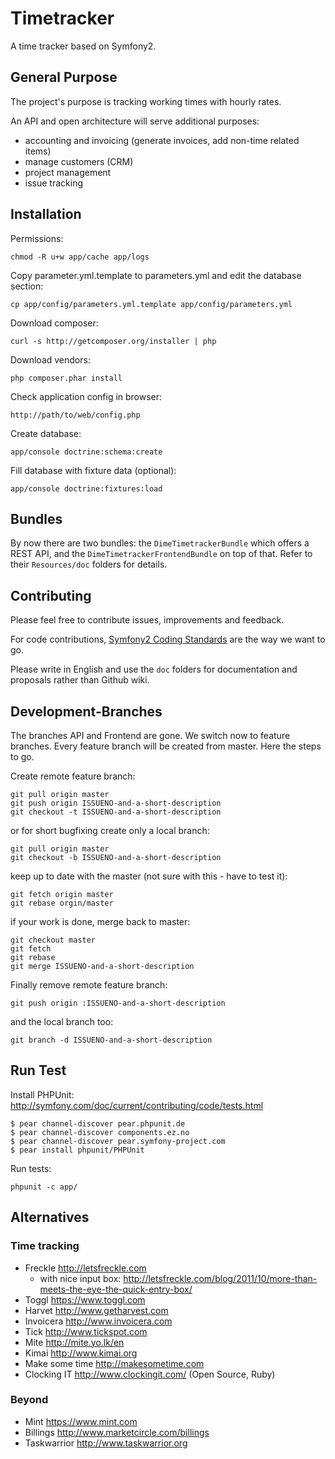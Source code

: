 # Timetracker

A time tracker based on Symfony2.

## General Purpose

The project's purpose is tracking working times with hourly rates.

An API and open architecture will serve additional purposes:

  * accounting and invoicing (generate invoices, add non-time related items)
  * manage customers (CRM)
  * project management
  * issue tracking

## Installation

Permissions:

    chmod -R u+w app/cache app/logs

Copy parameter.yml.template to parameters.yml and edit the database section:

    cp app/config/parameters.yml.template app/config/parameters.yml

Download composer:

    curl -s http://getcomposer.org/installer | php

Download vendors:

    php composer.phar install

Check application config in browser:

    http://path/to/web/config.php

Create database:

    app/console doctrine:schema:create
    
Fill database with fixture data (optional):

    app/console doctrine:fixtures:load

## Bundles

By now there are two bundles: the `DimeTimetrackerBundle` which offers a REST API, and the `DimeTimetrackerFrontendBundle` on top of that. Refer to their `Resources/doc` folders for details.

## Contributing

Please feel free to contribute issues, improvements and feedback.

For code contributions, [Symfony2 Coding Standards] are the way we want to go.

Please write in English and use the `doc` folders for documentation and proposals rather than Github wiki.

[Symfony2 Coding Standards]: http://symfony.com/doc/master/contributing/code/standards.html

## Development-Branches

The branches API and Frontend are gone. We switch now to feature branches. Every feature branch will be created from master. Here the steps to go.

Create remote feature branch:

    git pull origin master
    git push origin ISSUENO-and-a-short-description
    git checkout -t ISSUENO-and-a-short-description

or for short bugfixing create only a local branch:

    git pull origin master
    git checkout -b ISSUENO-and-a-short-description
    
keep up to date with the master (not sure with this - have to test it):

    git fetch origin master
    git rebase orgin/master
    
if your work is done, merge back to master:

    git checkout master
    git fetch
    git rebase
    git merge ISSUENO-and-a-short-description

Finally remove remote feature branch:

    git push origin :ISSUENO-and-a-short-description
    
and the local branch too:

    git branch -d ISSUENO-and-a-short-description    
    
## Run Test

Install PHPUnit: http://symfony.com/doc/current/contributing/code/tests.html

    $ pear channel-discover pear.phpunit.de
    $ pear channel-discover components.ez.no
    $ pear channel-discover pear.symfony-project.com
    $ pear install phpunit/PHPUnit

Run tests:

    phpunit -c app/

## Alternatives

### Time tracking

* Freckle <http://letsfreckle.com>
    * with nice input box: <http://letsfreckle.com/blog/2011/10/more-than-meets-the-eye-the-quick-entry-box/>
* Toggl <https://www.toggl.com>
* Harvet <http://www.getharvest.com>
* Invoicera <http://www.invoicera.com>
* Tick <http://www.tickspot.com>
* Mite <http://mite.yo.lk/en>
* Kimai <http://www.kimai.org>
* Make some time <http://makesometime.com>
* Clocking IT <http://www.clockingit.com/> (Open Source, Ruby)

### Beyond

* Mint <https://www.mint.com>
* Billings <http://www.marketcircle.com/billings>
* Taskwarrior <http://www.taskwarrior.org>

